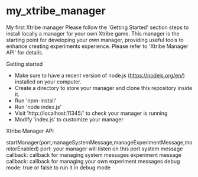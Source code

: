 # my_xtribe_manager
My first Xtribe manager
Please follow the 'Getting Started' section steps to install locally a manager for your own Xtribe game. This manager is the starting point for developing your own manager, providing useful tools to enhance creating experiments experience. Please refer to 'Xtribe Manager API' for details.

Getting started
- Make sure to have a recent version of node.js (https://nodejs.org/en/) installed on your computer.
- Create a directory to store your manager and clone this repository inside it.
- Run 'npm-install'
- Run 'node index.js'
- Visit 'http://localhost:11345/' to check your manager is running
- Modify 'index.js' to customize your manager

Xtribe Manager API

startManager(port,manageSystemMessage,manageExperimentMessage,monitorEnabled)
    port: your manager will listen on this port
    system message callback: callback for managing system messages
    experiment message callback: callback for managing your own experiment messages
    debug mode: true or false to run it in debug mode




